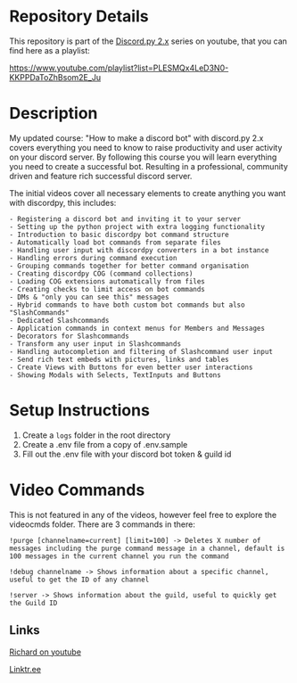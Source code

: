 # Repository Details

This repository is part of the [Discord.py 2.x](https://discordpy.readthedocs.io/en/stable/) series on youtube, that you can find here as a playlist:

https://www.youtube.com/playlist?list=PLESMQx4LeD3N0-KKPPDaToZhBsom2E_Ju

# Description
My updated course: "How to make a discord bot" with discord.py 2.x covers everything you need to know to raise productivity and user activity on your discord server. By following this course you will learn everything you need to create a successful bot. Resulting in a professional, community driven and feature rich successful discord server. 

The initial videos cover all necessary elements to create anything you want with discordpy, this includes:

	- Registering a discord bot and inviting it to your server
	- Setting up the python project with extra logging functionality
	- Introduction to basic discordpy bot command structure
	- Automatically load bot commands from separate files
	- Handling user input with discordpy converters in a bot instance
	- Handling errors during command execution
	- Grouping commands together for better command organisation
	- Creating discordpy COG (command collections)
	- Loading COG extensions automatically from files
	- Creating checks to limit access on bot commands
	- DMs & "only you can see this" messages
	- Hybrid commands to have both custom bot commands but also "SlashCommands"
	- Dedicated Slashcommands
	- Application commands in context menus for Members and Messages
	- Decorators for Slashcommands
	- Transform any user input in Slashcommands
	- Handling autocompletion and filtering of Slashcommand user input
	- Send rich text embeds with pictures, links and tables
	- Create Views with Buttons for even better user interactions
    - Showing Modals with Selects, TextInputs and Buttons

# Setup Instructions
1. Create a ```logs``` folder in the root directory
2. Create a .env file from a copy of .env.sample
3. Fill out the .env file with your discord bot token & guild id

# Video Commands

This is not featured in any of the videos, however feel free to explore the videocmds folder. There are 3 commands in there:
```
!purge [channelname=current] [limit=100] -> Deletes X number of messages including the purge command message in a channel, default is 100 messages in the current channel you run the command

!debug channelname -> Shows information about a specific channel, useful to get the ID of any channel

!server -> Shows information about the guild, useful to quickly get the Guild ID
```


## Links

[Richard on youtube](http://www.youtube.com/subscription_center?add_user=UCIJe3dIHGq1lIAxCCwx8eyA)

[Linktr.ee](https://linktr.ee/richardschwabe)